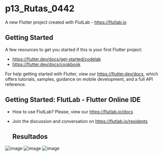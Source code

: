 # p13_Rutas_0442

A new Flutter project created with FlutLab - https://flutlab.io

## Getting Started

A few resources to get you started if this is your first Flutter project:

- https://flutter.dev/docs/get-started/codelab
- https://flutter.dev/docs/cookbook

For help getting started with Flutter, view our
https://flutter.dev/docs, which offers tutorials,
samples, guidance on mobile development, and a full API reference.

## Getting Started: FlutLab - Flutter Online IDE

- How to use FlutLab? Please, view our https://flutlab.io/docs
- Join the discussion and conversation on https://flutlab.io/residents

  ## Resultados
![image](https://github.com/Aric-Mirray-Capistran-Tenorio/p14-Rutas-6J-0442/assets/143548368/76ab8228-29fa-4425-9852-f898d1834eb2)
![image](https://github.com/Aric-Mirray-Capistran-Tenorio/p14-Rutas-6J-0442/assets/143548368/9d339376-ee16-4e89-a29e-5f78299239f7)
![image](https://github.com/Aric-Mirray-Capistran-Tenorio/p14-Rutas-6J-0442/assets/143548368/cbca5d41-9591-4407-badf-caaa71b4538c)




